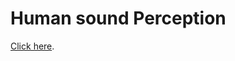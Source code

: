 # Human sound Perception

[Click here](https://vicente-gonzalez-ruiz.github.io/human_sound_perception/).
